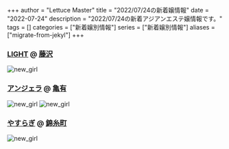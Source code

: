 +++
author = "Lettuce Master"
title = "2022/07/24の新着嬢情報"
date = "2022-07-24"
description = "2022/07/24の新着アジアンエステ嬢情報です。"
tags = []
categories = ["新着嬢別情報"]
series = ["新着嬢別情報"]
aliases = ["migrate-from-jekyl"]
+++
### [LIGHT](http://sh-ylm9.tokyo/) @ [藤沢](/post/fujisawa)


![new_girl](https://i.imgur.com/arEP6UI.jpeg)
### [アンジェラ](http://angela.esjp.xyz/) @ [亀有](/post/kameari)


![new_girl](https://i.imgur.com/pW2sfhi.jpeg)
![new_girl](https://i.imgur.com/HP8JIet.jpeg)
### [やすらぎ](http://www.yashurage.xyz/) @ [錦糸町](/post/kinshicho)


![new_girl](https://i.imgur.com/NH5CAwQ.jpeg)
